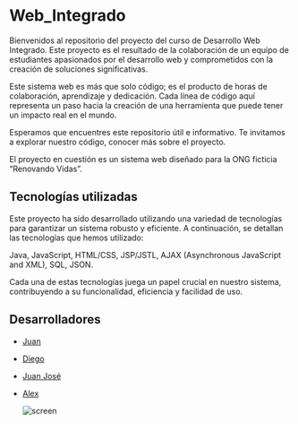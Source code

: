 # Web_Integrado

Bienvenidos al repositorio del proyecto del curso de Desarrollo Web Integrado. Este proyecto es el resultado de la colaboración de un equipo de estudiantes apasionados por el desarrollo web y comprometidos con la creación de soluciones significativas.

Este sistema web es más que solo código; es el producto de horas de colaboración, aprendizaje y dedicación. Cada línea de código aquí representa un paso hacia la creación de una herramienta que puede tener un impacto real en el mundo.

Esperamos que encuentres este repositorio útil e informativo. Te invitamos a explorar nuestro código, conocer más sobre el proyecto.

El proyecto en cuestión es un sistema web diseñado para la ONG ficticia “Renovando Vidas”.


## Tecnologías utilizadas

Este proyecto ha sido desarrollado utilizando una variedad de tecnologías para garantizar un sistema robusto y eficiente. A continuación, se detallan las tecnologías que hemos utilizado:

Java, JavaScript, HTML/CSS, JSP/JSTL, AJAX (Asynchronous JavaScript and XML), SQL, JSON.

Cada una de estas tecnologías juega un papel crucial en nuestro sistema, contribuyendo a su funcionalidad, eficiencia y facilidad de uso.


## Desarrolladores

* [Juan](https://github.com/JFVela) 
* [Diego](https://github.com/DiegoBauti)
* [Juan José](https://github.com/donniedark0-max)
* [Alex](https://github.com/Alexzurit)

    ![screen](https://64.media.tumblr.com/009755141eed38a7fd40686421c10c62/1c1270c361c64e19-a2/s540x810/e0c5bcb9020f3fd83c5ea771755ba4b363b0acb7.jpg)
